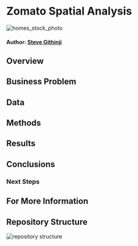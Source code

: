 # Zomato Spatial Analysis

![homes_stock_photo](images/.jpg)

#### Author: [Steve Githinji](linkedin.com/in/steve-githinji-10ba0114a)

## Overview




## Business Problem




## Data




## Methods


## Results




## Conclusions




### Next Steps




## For More Information




## Repository Structure

![repository structure](images/repo_structure.png)




